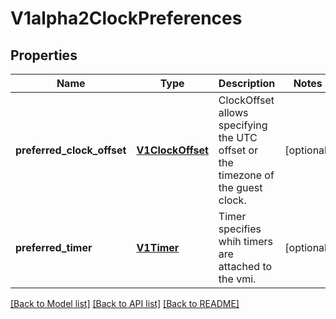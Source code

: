 # V1alpha2ClockPreferences

## Properties
Name | Type | Description | Notes
------------ | ------------- | ------------- | -------------
**preferred_clock_offset** | [**V1ClockOffset**](V1ClockOffset.md) | ClockOffset allows specifying the UTC offset or the timezone of the guest clock. | [optional] 
**preferred_timer** | [**V1Timer**](V1Timer.md) | Timer specifies whih timers are attached to the vmi. | [optional] 

[[Back to Model list]](../README.md#documentation-for-models) [[Back to API list]](../README.md#documentation-for-api-endpoints) [[Back to README]](../README.md)


